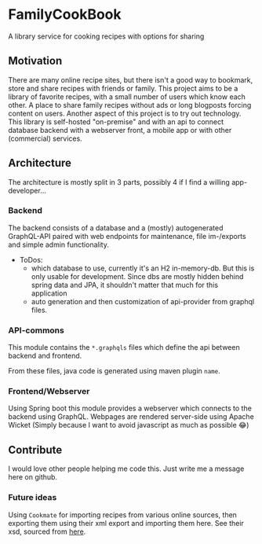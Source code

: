 # FamilyCookBook
A library service for cooking recipes with options for sharing

## Motivation
There are many online recipe sites, but there isn't a good way to bookmark, store and share recipes with friends or family. This project aims to be a library of favorite recipes, with a small number of users which know each other. A place to share family recipes without ads or long blogposts forcing content on users.
Another aspect of this project is to try out technology. This library is self-hosted "on-premise" and with an api to connect database backend with a webserver front, a mobile app or with other (commercial) services.

## Architecture
The architecture is mostly split in 3 parts, possibly 4 if I find a willing app-developer...

### Backend
The backend consists of a database and a (mostly) autogenerated GraphQL-API paired with web endpoints for maintenance, file im-/exports and simple admin functionality.
- ToDos: 
  - which database to use, currently it's an H2 in-memory-db. But this is only usable for development. Since dbs are mostly hidden behind spring data and JPA, it shouldn't matter that much for this application
  - auto generation and then customization of api-provider from graphql files.

### API-commons
This module contains the `*.graphqls` files which define the api between backend and frontend.

From these files, java code is generated using maven plugin `name`.

### Frontend/Webserver
Using Spring boot this module provides a webserver which connects to the backend using GraphQL. Webpages are rendered server-side using Apache Wicket (Simply because I want to avoid javascript as much as possible 😂)

## Contribute
I would love other people helping me code this. Just write me a message here on github.

### Future ideas
Using `Cookmate` for importing recipes from various online sources, then exporting them using their xml export and importing them here. See their xsd, sourced from [here](https://blog.mycookbook-online.net/my-cookbook-xml-schema/).
